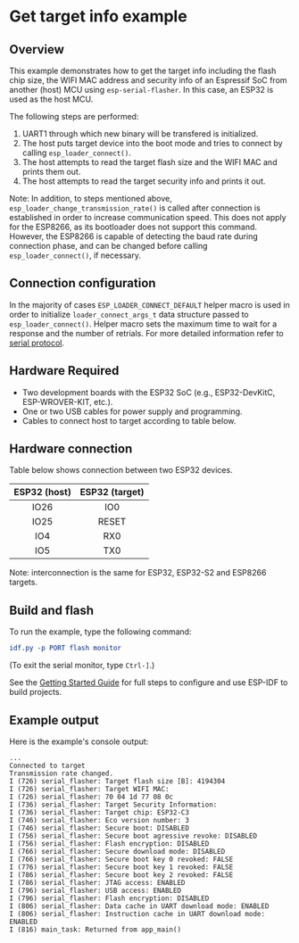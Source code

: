 # Get target info example

## Overview

This example demonstrates how to get the target info including the flash chip size, the WIFI MAC address and security info of an Espressif SoC from another (host) MCU using `esp-serial-flasher`. In this case, an ESP32 is used as the host MCU.

The following steps are performed:

1. UART1 through which new binary will be transfered is initialized.
2. The host puts target device into the boot mode and tries to connect by calling `esp_loader_connect()`.
3. The host attempts to read the target flash size and the WIFI MAC and prints them out.
4. The host attempts to read the target security info and prints it out.

Note: In addition, to steps mentioned above, `esp_loader_change_transmission_rate()`  is called after connection is established in order to increase communication speed. This does not apply for the ESP8266, as its bootloader does not support this command. However, the ESP8266 is capable of detecting the baud rate during connection phase, and can be changed before calling `esp_loader_connect()`, if necessary.

## Connection configuration

In the majority of cases `ESP_LOADER_CONNECT_DEFAULT` helper macro is used in order to initialize `loader_connect_args_t` data structure passed to `esp_loader_connect()`. Helper macro sets the maximum time to wait for a response and the number of retrials. For more detailed information refer to [serial protocol](https://docs.espressif.com/projects/esptool/en/latest/esp32s3/advanced-topics/serial-protocol.html).

## Hardware Required

* Two development boards with the ESP32 SoC (e.g., ESP32-DevKitC, ESP-WROVER-KIT, etc.).
* One or two USB cables for power supply and programming.
* Cables to connect host to target according to table below.

## Hardware connection

Table below shows connection between two ESP32 devices.

| ESP32 (host) | ESP32 (target) |
|:------------:|:--------------:|
|    IO26      |      IO0       |
|    IO25      |     RESET      |
|    IO4       |      RX0       |
|    IO5       |      TX0       |

Note: interconnection is the same for ESP32, ESP32-S2 and ESP8266 targets.

## Build and flash

To run the example, type the following command:

```CMake
idf.py -p PORT flash monitor
```

(To exit the serial monitor, type ``Ctrl-]``.)

See the [Getting Started Guide](https://docs.espressif.com/projects/esp-idf/en/stable/esp32/index.html) for full steps to configure and use ESP-IDF to build projects.

## Example output

Here is the example's console output:

```
...
Connected to target
Transmission rate changed.
I (726) serial_flasher: Target flash size [B]: 4194304
I (726) serial_flasher: Target WIFI MAC:
I (726) serial_flasher: 70 04 1d 77 08 0c 
I (736) serial_flasher: Target Security Information:
I (736) serial_flasher: Target chip: ESP32-C3
I (746) serial_flasher: Eco version number: 3
I (746) serial_flasher: Secure boot: DISABLED
I (756) serial_flasher: Secure boot agressive revoke: DISABLED
I (756) serial_flasher: Flash encryption: DISABLED
I (766) serial_flasher: Secure download mode: DISABLED
I (766) serial_flasher: Secure boot key 0 revoked: FALSE
I (776) serial_flasher: Secure boot key 1 revoked: FALSE
I (786) serial_flasher: Secure boot key 2 revoked: FALSE
I (786) serial_flasher: JTAG access: ENABLED
I (796) serial_flasher: USB access: ENABLED
I (796) serial_flasher: Flash encryption: DISABLED
I (806) serial_flasher: Data cache in UART download mode: ENABLED
I (806) serial_flasher: Instruction cache in UART download mode: ENABLED
I (816) main_task: Returned from app_main()
```

